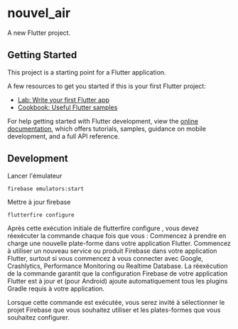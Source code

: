 # nouvel_air

A new Flutter project.

## Getting Started

This project is a starting point for a Flutter application.

A few resources to get you started if this is your first Flutter project:

- [Lab: Write your first Flutter app](https://docs.flutter.dev/get-started/codelab)
- [Cookbook: Useful Flutter samples](https://docs.flutter.dev/cookbook)

For help getting started with Flutter development, view the
[online documentation](https://docs.flutter.dev/), which offers tutorials,
samples, guidance on mobile development, and a full API reference.


## Development 

Lancer l'émulateur

    firebase emulators:start

Mettre à jour firebase

    flutterfire configure


Après cette exécution initiale de flutterfire configure , vous devez réexécuter la commande chaque fois que vous :
Commencez à prendre en charge une nouvelle plate-forme dans votre application Flutter.
Commencez à utiliser un nouveau service ou produit Firebase dans votre application Flutter, surtout si vous commencez à vous connecter avec Google, Crashlytics, Performance Monitoring ou Realtime Database.
La réexécution de la commande garantit que la configuration Firebase de votre application Flutter est à jour et (pour Android) ajoute automatiquement tous les plugins Gradle requis à votre application.

Lorsque cette commande est exécutée, vous serez invité à sélectionner le projet Firebase que vous souhaitez utiliser et les plates-formes que vous souhaitez configurer. 

